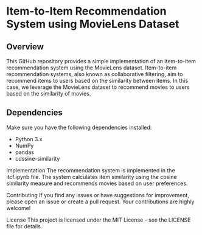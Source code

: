 # Item-to-Item Recommendation System using MovieLens Dataset
## Overview
This GitHub repository provides a simple implementation of an item-to-item recommendation system using the MovieLens dataset. Item-to-item recommendation systems, also known as collaborative filtering, aim to recommend items to users based on the similarity between items. In this case, we leverage the MovieLens dataset to recommend movies to users based on the similarity of movies.

## Dependencies
Make sure you have the following dependencies installed:
* Python 3.x
* NumPy
* pandas
* cossine-similarity

Implementation
The recommendation system is implemented in the itcf.ipynb file. The system calculates item similarity using the cosine similarity measure and recommends movies based on user preferences.


Contributing
If you find any issues or have suggestions for improvement, please open an issue or create a pull request. Your contributions are highly welcome!

License
This project is licensed under the MIT License - see the LICENSE file for details.





